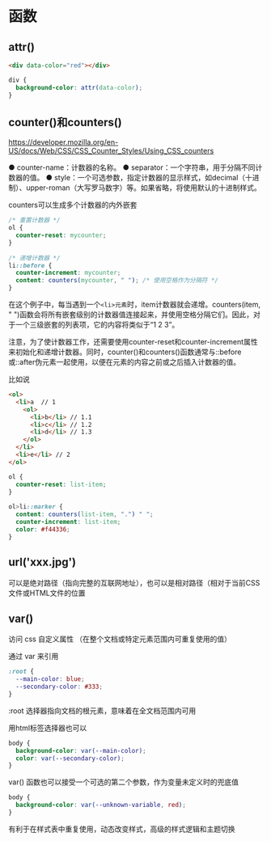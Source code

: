 # 函数

## attr()

```html
<div data-color="red"></div>
```

```css
div {  
  background-color: attr(data-color);  
}
```

## counter()和counters()

https://developer.mozilla.org/en-US/docs/Web/CSS/CSS_Counter_Styles/Using_CSS_counters

● counter-name：计数器的名称。
● separator：一个字符串，用于分隔不同计数器的值。
● style：一个可选参数，指定计数器的显示样式，如decimal（十进制）、upper-roman（大写罗马数字）等。如果省略，将使用默认的十进制样式。

counters可以生成多个计数器的内外嵌套

```css
/* 重置计数器 */  
ol {  
  counter-reset: mycounter;  
}  
  
/* 递增计数器 */  
li::before {  
  counter-increment: mycounter;  
  content: counters(mycounter, " "); /* 使用空格作为分隔符 */  
}
```

在这个例子中，每当遇到一个`<li>元素`时，item计数器就会递增。counters(item, " ")函数会将所有嵌套级别的计数器值连接起来，并使用空格分隔它们。因此，对于一个三级嵌套的列表项，它的内容将类似于“1 2 3”。

注意，为了使计数器工作，还需要使用counter-reset和counter-increment属性来初始化和递增计数器。同时，counter()和counters()函数通常与::before或::after伪元素一起使用，以便在元素的内容之前或之后插入计数器的值。

比如说

```html
<ol>
  <li>a  // 1
    <ol>
      <li>b</li> // 1.1
      <li>c</li> // 1.2
      <li>d</li> // 1.3
    </ol>
  </li>
  <li>e</li> // 2
</ol>

```

```css
ol {
  counter-reset: list-item;
}
    
ol>li::marker {
  content: counters(list-item, ".") " ";
  counter-increment: list-item;
  color: #f44336;
}

```

## url('xxx.jpg')

可以是绝对路径（指向完整的互联网地址），也可以是相对路径（相对于当前CSS文件或HTML文件的位置

## var()

访问 css 自定义属性 （在整个文档或特定元素范围内可重复使用的值）

通过 var 来引用

```css
:root {  
  --main-color: blue;  
  --secondary-color: #333;  
}
```

:root 选择器指向文档的根元素，意味着在全文档范围内可用

用html标签选择器也可以

```css
body {  
  background-color: var(--main-color);  
  color: var(--secondary-color);  
}

```

var() 函数也可以接受一个可选的第二个参数，作为变量未定义时的兜底值

```css
body {  
  background-color: var(--unknown-variable, red);  
}

```

有利于在样式表中重复使用，动态改变样式，高级的样式逻辑和主题切换
